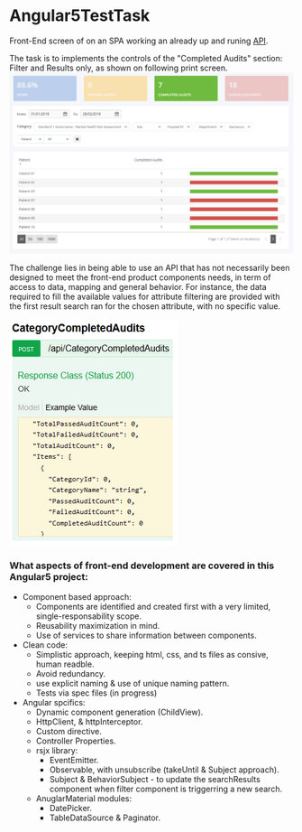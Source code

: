 # Angular5TestTask
Front-End screen of on an SPA working an already up and runing [API](https://github.com/CocotteDodue/Angular5TestTask/blob/master/contents/CompletedAuditsApiEndpoints.PNG).

The task is to implements the controls of the "Completed Audits" section: Filter and Results only, as shown on following print screen.
![alt text](https://github.com/CocotteDodue/Angular5TestTask/blob/master/contents/CompletedAudits.PNG)

The challenge lies in being able to use an API that has not necessarily been designed to meet the front-end product components needs, in term of access to data, mapping and general behavior.
For instance, the data required to fill the available values for attribute filtering are provided with the first result search ran for the chosen attribute, with no specific value.

![alt text](https://github.com/CocotteDodue/Angular5TestTask/blob/01f893b8f6e066d189710bcb9ed5cfc505d524f6/contents/CompletedAuditsCategoryResults.PNG)


### What aspects of front-end development are covered in this Angular5 project:
* Component based approach:
  * Components are identified and created first with a very limited, single-responsability scope.
  * Reusability maximization in mind.
  * Use of services to share information between components.
* Clean code:
  * Simplistic approach, keeping html, css, and ts files as consive, human readble.
  * Avoid redundancy.
  * use explicit naming & use of unique naming pattern.
  * Tests via spec files (in progress)
* Angular spcifics:
  * Dynamic component generation (ChildView).
  * HttpClient, & httpInterceptor.
  * Custom directive.
  * Controller Properties.
  * rsjx library:
    * EventEmitter.
    * Observable, with unsubscribe (takeUntil & Subject approach).
    * Subject & BehaviorSubject - to update the searchResults component when filter component is triggerring a new search.
  * AnuglarMaterial modules:
    * DatePicker.
    * TableDataSource & Paginator.
